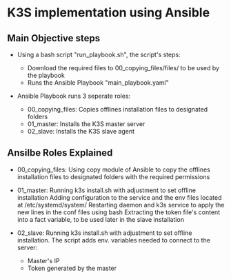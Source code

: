 # K3S implementation using Ansible

## Main Objective steps
- Using a bash script "run_playbook.sh", the script's steps:
    - Download the required files to 00_copying_files/files/ to be used by the playbook
    - Runs the Ansible Playbook "main_playbook.yaml" 

- Ansible Playbook runs 3 seperate roles:
    - 00_copying_files: Copies offlines installation files to designated folders
    - 01_master: Installs the K3S master server
    - 02_slave: Installs the K3S slave agent

## Ansilbe Roles Explained
- 00_copying_files: 
    Using copy module of Ansible to copy the offlines installation files to designated folders with the required permissions
    
- 01_master:
    Running k3s install.sh with adjustment to set offline installation
    Adding configuration to the service and the env files located at /etc/systemd/system/
    Restarting daemon and k3s service to apply the new lines in the conf files using bash
    Extracting the token file's content into a fact variable, to be used later in the slave installation
    
- 02_slave:
    Running k3s install.sh with adjustment to set offline installation. 
    The script adds env. variables needed to connect to the server: 
    - Master's IP
    - Token generated by the master 

